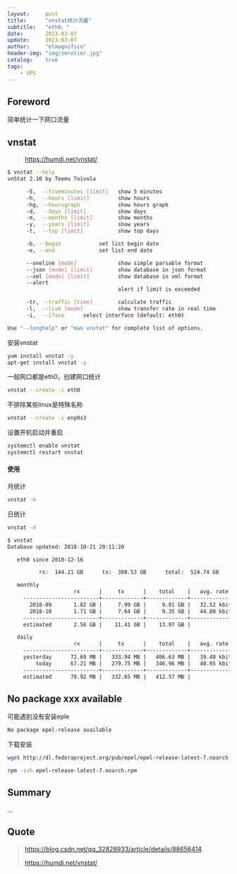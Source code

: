 ```yaml
---
layout:     post
title:      "vnstat统计流量"
subtitle:   "eth0，"
date:       2023-03-07
update:     2023-03-07
author:     "elmagnifico"
header-img: "img/zerotier.jpg"
catalog:    true
tags:
    - VPS
---
```


## Foreword

简单统计一下网口流量



## vnstat

> https://humdi.net/vnstat/

```bash
$ vnstat --help
vnStat 2.10 by Teemu Toivola

      -5,  --fiveminutes [limit]   show 5 minutes
      -h,  --hours [limit]         show hours
      -hg, --hoursgraph            show hours graph
      -d,  --days [limit]          show days
      -m,  --months [limit]        show months
      -y,  --years [limit]         show years
      -t,  --top [limit]           show top days

      -b, --begin            set list begin date
      -e, --end              set list end date

      --oneline [mode]             show simple parsable format
      --json [mode] [limit]        show database in json format
      --xml [mode] [limit]         show database in xml format
      --alert      
                                   alert if limit is exceeded

      -tr, --traffic [time]        calculate traffic
      -l,  --live [mode]           show transfer rate in real time
      -i,  --iface      select interface (default: eth0)

Use "--longhelp" or "man vnstat" for complete list of options.
```



安装vnstat

```bash
yum install vnstat -y
apt-get install vnstat -y
```

一般网口都是eth0，创建网口统计

```bash
vnstat --create -i eth0
```

不排除某些linux是特殊名称

```bash
vnstat --create -i enp0s3
```

设置开机启动并重启

```bash
systemctl enable vnstat
systemctl restart vnstat
```



#### 使用

月统计

```bash
vnstat -m
```

日统计

```bash
vnstat -d
```



```bash
$ vnstat
Database updated: 2018-10-21 20:11:20

   eth0 since 2010-12-16

          rx:  144.21 GB      tx:  380.53 GB      total:  524.74 GB

   monthly
                     rx      |     tx      |    total    |   avg. rate
     ------------------------+-------------+-------------+---------------
       2018-09       1.82 GB |     7.99 GB |     9.81 GB |   32.52 kbit/s
       2018-10       1.71 GB |     7.64 GB |     9.35 GB |   44.80 kbit/s
     ------------------------+-------------+-------------+---------------
     estimated       2.56 GB |    11.41 GB |    13.97 GB |

   daily
                     rx      |     tx      |    total    |   avg. rate
     ------------------------+-------------+-------------+---------------
     yesterday      72.69 MB |   333.94 MB |   406.63 MB |   39.48 kbit/s
         today      67.21 MB |   279.75 MB |   346.96 MB |   40.05 kbit/s
     ------------------------+-------------+-------------+---------------
     estimated      79.92 MB |   332.65 MB |   412.57 MB |
```



## No package xxx available

可能遇到没有安装eple

```bash
No package epel-release available
```

下载安装

```bash
wget http://dl.fedoraproject.org/pub/epel/epel-release-latest-7.noarch.rpm

rpm -ivh epel-release-latest-7.noarch.rpm
```



## Summary

...



## Quote

> https://blog.csdn.net/qq_32828933/article/details/88656414
>
> https://humdi.net/vnstat/



